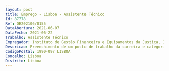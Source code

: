 ```yaml
--- 
layout: post
title: Emprego - Lisboa - Assistente Técnico
Id: 87778
Ref: OE202106/0155
DataAbertura: 2021-06-07
DataFecho: 2021-06-22
Trabalho: Assistente Técnico
Empregador: Instituto de Gestão Financeira e Equipamentos da Justiça, I.P.
Descricao: Preenchimento de um posto de trabalho da carreira e categoria de Assistente Técnico, por recurso à mobilidade na categoria, para desempenho de funções de natureza executiva, de aplicação de métodos e processos, com base em diretivas bem definidas e instruções gerais, de grau médio de complexidade, na área de apoio ao Conselho Diretivo do Instituto de Gestão Financeira e Equipamentos da Justiça, I.P. (IGFEJ, I.P.), nomeadamente  a) Secretariado (gestão de agendas, atendimento telefónico, elaboração de atas e ofícios  b) Receção e atendimento de visitas programadas e imprevistas  c) Classificação, organização de arquivo de documentação geral e correspondência oficial (ofícios, informações internas, faxes)  d) Apoio técnico na organização de eventos e reuniões  e) Resposta a pedidos de informação diversa.
CodigoPostal: 1990-097 LISBOA
Concelho: Lisboa
Distrito: Lisboa
--- 
```

